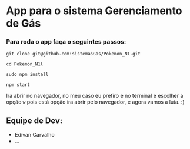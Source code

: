 # App para o sistema Gerenciamento de Gás

### Para roda o app faça o seguintes passos:
`git clone git@github.com:sistemasGas/Pokemon_N1.git`

`cd Pokemon_N1l`

`sudo npm install`

`npm start`

Ira abrir no navegador, no meu caso eu prefiro e no terminal e escolher a opção `w` pois está opção ira abrir pelo navegador, e agora vamos a luta. :)

Equipe de Dev:
---
- Edivan Carvalho
- ...